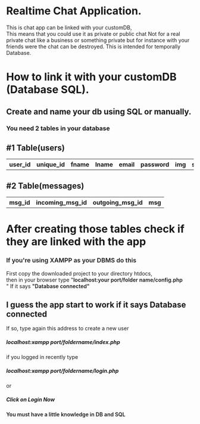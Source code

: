 # Realtime Chat Application.
This is chat app can be linked with your customDB, <br> This means that you could use it as private or public chat
Not for a real private chat like a business or something private but for instance with your friends
were the chat can be destroyed. This is intended for temporally Database.

# How to link it with your customDB (Database SQL).
<h2>Create and name your db using SQL or manually.
<h3>You need 2 tables in your database</h3>
<h2>#1 Table(users)</h2>
  <table>
  <tr>
    <th>user_id</th>
    <th>unique_id</th>
    <th>fname</th>
    <th>lname</th>
    <th>email</th>
    <th>password</th>
    <th>img</th>
    <th>status</th>
  </tr>
</table>
<h2>#2 Table(messages)</h2>
  <table>
  <tr>
    <th>msg_id</th>
    <th>incoming_msg_id</th>
    <th>outgoing_msg_id</th>
    <th>msg</th>
  </tr>
</table>

# After creating those tables check if they are linked with the app
<h3 style="font-weight: 600;">If you're using XAMPP as your DBMS do this</h3>
<p>First copy the downloaded project to your directory htdocs, <br> then in your browser type "<span style="font-weight: 600">localhost:your port/folder name/config.php<br></span>" If it says <span style="font-weight: 600">"Database connected"</span></p>

<h2>I guess the app start to work if it says Database connected</h2>
<p>If so, type again this address to create a new user <h5 style="font-weight: 700">localhost:xampp port/foldername/index.php</h5> if you logged in recently type <h5 style="font-weight: 700">localhost:xampp port/foldername/login.php</h5> or <h5 style="font-weight: 700">Click on Login Now</h5></p>

<h4 style="font-weight: 600">You must have a little knowledge in DB and SQL</h4>  
